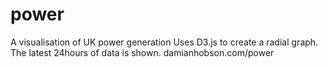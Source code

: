 # power
A visualisation of UK power generation
Uses D3.js to create a radial graph.
The latest 24hours of data is shown.
damianhobson.com/power
